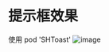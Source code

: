 # 提示框效果
使用 pod 'SHToast'
![image](https://github.com/CCSH/SHToast/blob/master/QQ20170816-150506-HD.gif)
